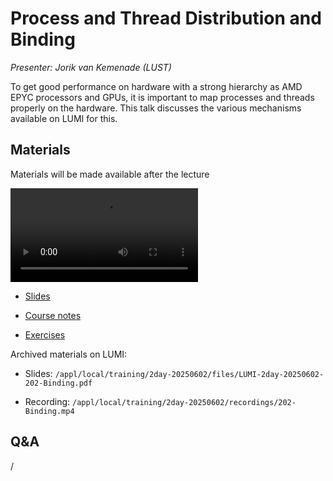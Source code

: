 # Process and Thread Distribution and Binding

*Presenter: Jorik van Kemenade (LUST)*

To get good performance on hardware with a strong hierarchy as AMD EPYC processors and
GPUs, it is important to map processes and threads properly on the hardware. This talk discusses
the various mechanisms available on LUMI for this.


## Materials

Materials will be made available after the lecture

<video src="https://462000265.lumidata.eu/2day-20250602/recordings/202-Binding.mp4" controls="controls"></video>

<!--
-    A video recording will follow.
-->

-   [Slides](https://462000265.lumidata.eu/2day-20250602/files/LUMI-2day-20250602-202-Binding.pdf)

-   [Course notes](202-Binding.md)

-   [Exercises](E202-Binding.md)

Archived materials on LUMI:

-   Slides: `/appl/local/training/2day-20250602/files/LUMI-2day-20250602-202-Binding.pdf`

-   Recording: `/appl/local/training/2day-20250602/recordings/202-Binding.mp4`


## Q&A

/
